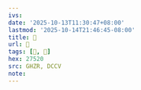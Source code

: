 ```yaml
---
ivs:
date: '2025-10-13T11:30:47+08:00'
lastmod: '2025-10-14T21:46:45-08:00'
title: 󰧇
url: 󰧇
tags: [𧔠, 𧔠]
hex: 27520
src: GHZR, DCCV
note:
---
```

